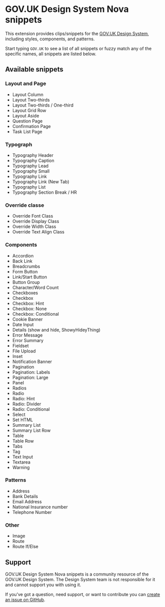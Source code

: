 
# GOV.UK Design System Nova snippets

This extension provides clips/snippets for the [GOV.UK Design System](https://design-system.service.gov.uk/), including styles, components, and patterns.

Start typing `GOV.UK` to see a list of all snippets or fuzzy match any of the specific names, all snippets are listed below.

## Available snippets

### Layout and Page
* Layout Column
* Layout Two-thirds
* Layout Two-thirds / One-third
* Layout Grid Row
* Layout Aside
* Question Page
* Confirmation Page
* Task List Page

### Typograph
* Typography Header
* Typography Caption
* Typography Lead
* Typography Small
* Typography Link
* Typography Link (New Tab)
* Typography List
* Typography Section Break / HR

### Override classe
* Override Font Class
* Override Display Class
* Override Width Class
* Override Text Align Class

### Components
* Accordion
* Back Link
* Breadcrumbs
* Form Button
* Link/Start Button
* Button Group
* Character/Word Count
* Checkboxes
* Checkbox
* Checkbox: Hint
* Checkbox: None
* Checkbox: Conditional
* Cookie Banner
* Date Input
* Details (show and hide, ShowyHideyThing)
* Error Message
* Error Summary
* Fieldset
* File Upload
* Inset
* Notification Banner
* Pagination
* Pagination: Labels
* Pagination: Large
* Panel
* Radios
* Radio
* Radio: Hint
* Radio: Divider
* Radio: Conditional
* Select
* Set HTML
* Summary List
* Summary List Row
* Table
* Table Row
* Tabs
* Tag
* Text Input
* Textarea
* Warning

### Patterns
* Address
* Bank Details
* Email Address
* National Insurance number
* Telephone Number

### Other
* Image
* Route
* Route If/Else

## Support
GOV.UK Design System Nova snippets is a community resource of the GOV.UK Design System. The Design System team is not responsible for it and cannot support you with using it.

If you’ve got a question, need support, or want to contribute you can [create an issue on GitHub](https://github.com/chrisadesign/GOV.UK-Design-System-Nova-snippets/issues).